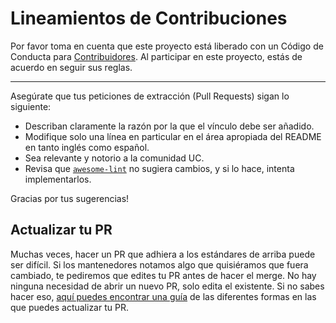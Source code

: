 # Lineamientos de Contribuciones

Por favor toma en cuenta que este proyecto está liberado con un Código de Conducta para [Contribuidores](CODE_OF_CONDUCT.md). Al participar en este proyecto, estás de acuerdo en seguir sus reglas.

---

Asegúrate que tus peticiones de extracción (Pull Requests) sigan lo siguiente:

- Describan claramente la razón por la que el vínculo debe ser añadido.
- Modifique solo una línea en particular en el área apropiada del README en tanto inglés como español.
- Sea relevante y notorio a la comunidad UC.
- Revisa que [`awesome-lint`](https://github.com/sindresorhus/awesome-lint) no sugiera cambios, y si lo hace, intenta implementarlos.

Gracias por tus sugerencias!

## Actualizar tu PR

Muchas veces, hacer un PR que adhiera a los estándares de arriba puede ser difícil. Si los mantenedores notamos algo que quisiéramos que fuera cambiado, te pediremos que edites tu PR antes de hacer el merge. No hay ninguna necesidad de abrir un nuevo PR, solo edita el existente. Si no sabes hacer eso, [aquí puedes encontrar una guía]((https://github.com/RichardLitt/knowledge/blob/master/github/amending-a-commit-guide.md)) de las diferentes formas en las que puedes actualizar tu PR.
